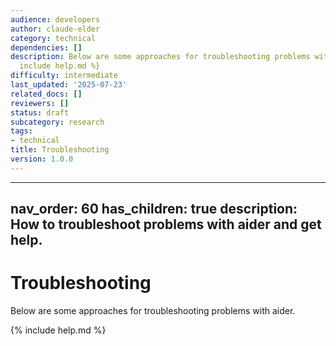 ```yaml
---
audience: developers
author: claude-elder
category: technical
dependencies: []
description: Below are some approaches for troubleshooting problems with aider. {%
  include help.md %}
difficulty: intermediate
last_updated: '2025-07-23'
related_docs: []
reviewers: []
status: draft
subcategory: research
tags:
- technical
title: Troubleshooting
version: 1.0.0
---
```


---
nav_order: 60
has_children: true
description: How to troubleshoot problems with aider and get help.
---

# Troubleshooting

Below are some approaches for troubleshooting problems with aider.

{% include help.md %}
